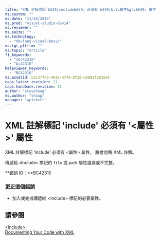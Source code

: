 ```yaml
---
title: "XML 註解標記 &#39;include&#39; 必須有 &#39;&lt;屬性&gt;&#39; 屬性 | Microsoft Docs"
ms.custom: ""
ms.date: "11/16/2016"
ms.prod: "visual-studio-dev14"
ms.reviewer: ""
ms.suite: ""
ms.technology: 
  - "devlang-visual-basic"
ms.tgt_pltfrm: ""
ms.topic: "article"
f1_keywords: 
  - "vbc42310"
  - "bc42310"
helpviewer_keywords: 
  - "BC42310"
ms.assetid: b3c377d6-401a-477e-8f2d-b2881f2818a9
caps.latest.revision: 11
caps.handback.revision: 11
author: "stevehoag"
ms.author: "shoag"
manager: "wpickett"
---
```

# XML 註解標記 &#39;include&#39; 必須有 &#39;&lt;屬性&gt;&#39; 屬性
XML 註解標記 'include' 必須有 \<屬性\> 屬性。 將會忽略 XML 註解。  
  
 傳遞給 `<`Include`>` 標記的 `file` 或 `path` 屬性遺漏或不完整。  
  
 **錯誤 ID︰**BC42310  
  
### 更正這個錯誤  
  
-   加入或完成傳遞給 \<Include\> 標記的必要屬性。  
  
## 請參閱  
 [\<include\>](../Topic/%3Cinclude%3E%20\(Visual%20Basic\).md)   
 [Documenting Your Code with XML](/dotnet/visual-basic/programming-guide/program-structure/documenting-your-code-with-xml)